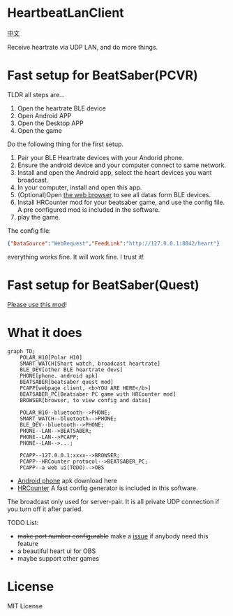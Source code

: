 # HeartbeatLanClient

[中文](README.cn.md)

Receive heartrate via UDP LAN, and do more things.

# Fast setup for BeatSaber(PCVR)

TLDR all steps are...

1. Open the heartrate BLE device
2. Open Android APP
3. Open the Desktop APP
4. Open the game

Do the following thing for the first setup.

1. Pair your BLE Heartrate devices with your Andorid phone.
2. Ensure the android device and your computer connect to same network.
3. Install and open the Android app, select the heart devices you want broadcast.
4. In your computer, install and open this app.
5. (Optional)Open [the web browser](http://127.0.0.1:8842) to see all datas form BLE devices.
6. Install HRCounter mod for your beatsaber game, and use the config file. A pre configured mod is included in the software.
7. play the game.

The config file:
```json
{"DataSource":"WebRequest","FeedLink":"http://127.0.0.1:8842/heart"}
```

everything works fine. It will work fine. I trust it!

# Fast setup for BeatSaber(Quest)

[Please use this mod](https://github.com/frto027/HeartBeatLanClientBSQuest)!

# What it does

```mermaid
graph TD;
    POLAR_H10[Polar H10]
    SMART_WATCH[Shart watch, broadcast heartrate]
    BLE_DEV[other BLE heartrate devs]
    PHONE[phone. android apk]
    BEATSABER[beatsaber quest mod]
    PCAPP[webpage client, <b>YOU ARE HERE</b>]
    BEATSABER_PC[Beatsaber PC game with HRCounter mod]
    BROWSER[browser, to view config and datas]

    POLAR_H10--bluetooth-->PHONE;
    SMART_WATCH--bluetooth-->PHONE;
    BLE_DEV--bluetooth-->PHONE;
    PHONE--LAN-->BEATSABER;
    PHONE--LAN-->PCAPP;
    PHONE--LAN-->...;

    PCAPP--127.0.0.1:xxxx-->BROWSER;
    PCAPP--HRCounter protocol-->BEATSABER_PC;
    PCAPP--a web ui(TODO)-->OBS

```
- [Android phone](https://github.com/frto027/HeartbeatLanServer/releases/latest) apk download here
- [HRCounter](https://github.com/qe201020335/HRCounter) A fast config generator is included in this software.

The broadcast only used for server-pair. It is all private UDP connection if you turn off it after paried.

TODO List:

- ~~make port number configurable~~ make a [issue](https://github.com/frto027/HeartbeatLanClient/issues) if anybody need this feature
- a beautiful heart ui for OBS
- maybe support other games

# License

MIT License
